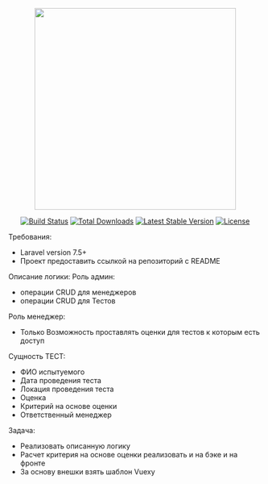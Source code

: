 <p align="center"><a href="https://laravel.com" target="_blank"><img src="https://raw.githubusercontent.com/laravel/art/master/logo-lockup/5%20SVG/2%20CMYK/1%20Full%20Color/laravel-logolockup-cmyk-red.svg" width="400"></a></p>

<p align="center">
<a href="https://travis-ci.org/laravel/framework"><img src="https://travis-ci.org/laravel/framework.svg" alt="Build Status"></a>
<a href="https://packagist.org/packages/laravel/framework"><img src="https://img.shields.io/packagist/dt/laravel/framework" alt="Total Downloads"></a>
<a href="https://packagist.org/packages/laravel/framework"><img src="https://img.shields.io/packagist/v/laravel/framework" alt="Latest Stable Version"></a>
<a href="https://packagist.org/packages/laravel/framework"><img src="https://img.shields.io/packagist/l/laravel/framework" alt="License"></a>
</p>

Требования:
<ul>
    <li>Laravel version 7.5+</li>
    <li>Проект предоставить ссылкой на репозиторий с README</li>
</ul>

Описание логики:
Роль админ:
<ul>
<li>операции CRUD для менеджеров</li>
<li>операции CRUD для Тестов</li>
</ul>

Роль менеджер:
<ul>
<li>Только Возможность проставлять оценки для тестов к которым есть доступ</li>
</ul>

Сущность ТЕСТ:
<ul>
<li>ФИО испытуемого</li>
<li>Дата проведения теста</li>
<li>Локация проведения теста</li>
<li>Оценка</li>
<li>Критерий на основе оценки</li>
<li>Ответственный менеджер</li>
</ul>

Задача:
<ul>
<li>Реализовать описанную логику</li>
<li>Расчет критерия на основе оценки реализовать и на бэке и на фронте</li>
<li>За основу внешки взять шаблон Vuexy</li>
</ul>
